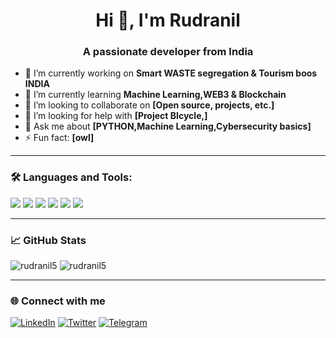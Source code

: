<h1 align="center">Hi 👋, I'm Rudranil</h1>
<h3 align="center">A passionate developer from India </h3>

- 🔭 I’m currently working on **Smart WASTE segregation  & Tourism boos INDIA**
- 🌱 I’m currently learning **Machine Learning,WEB3 & Blockchain**
- 👯 I’m looking to collaborate on **[Open source, projects, etc.]**
- 🤝 I’m looking for help with **[Project BIcycle,]**
- 💬 Ask me about **[PYTHON,Machine Learning,Cybersecurity basics]**
- ⚡ Fun fact: **[owl]**

---

### 🛠️ Languages and Tools:

<p>
  <img src="https://img.shields.io/badge/-Python-3776AB?style=for-the-badge&logo=python&logoColor=white"/>
  <img src="https://img.shields.io/badge/-SQL-4479A1?style=for-the-badge&logo=postgresql&logoColor=white"/>
  <img src="https://img.shields.io/badge/-HTML5-E34F26?style=for-the-badge&logo=html5&logoColor=white"/>
  <img src="https://img.shields.io/badge/-CSS3-1572B6?style=for-the-badge&logo=css3&logoColor=white"/>
  <img src="https://img.shields.io/badge/-C-00599C?style=for-the-badge&logo=c&logoColor=white"/>
  <img src="https://img.shields.io/badge/-C++-00599C?style=for-the-badge&logo=c%2B%2B&logoColor=white"/>

</p>

---

### 📈 GitHub Stats

<p>
  <img src="https://github-readme-stats.vercel.app/api?username=rudranil5&show_icons=true&theme=radical" alt="rudranil5" />
  <img src="https://github-readme-stats.vercel.app/api/top-langs/?username=rudranil5&layout=compact&theme=radical" alt="rudranil5" />
</p>

---

### 🌐 Connect with me

[![LinkedIn](https://img.shields.io/badge/-LinkedIn-0077B5?style=flat-square&logo=linkedin&logoColor=white)](https://linkedin.com/in/rudranil5)
[![Twitter](https://img.shields.io/badge/-Twitter-1DA1F2?style=flat-square&logo=twitter&logoColor=white)](https://twitter.com/Anihilin)
[![Telegram](https://img.shields.io/badge/-Telegram-2CA5E0?style=flat-square&logo=telegram&logoColor=white)](https://t.me/Rudranil_telegrambot)
